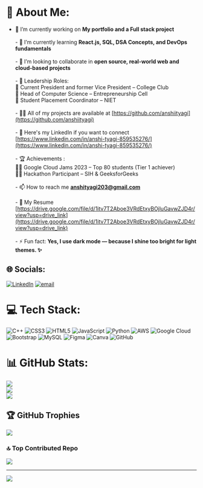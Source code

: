 # 💫 About Me:
- 🔭 I’m currently working on **My portfolio and a Full stack project**<br><br>- 🌱 I’m currently learning **React.js, SQL, DSA Concepts, and DevOps fundamentals**<br><br>- 👯 I’m looking to collaborate in **open source, real-world web and cloud-based projects**<br><br>- 🧠 Leadership Roles:<br> 🔹 Current President and former Vice President – College Club<br> 🔹 Head of Computer Science – Entrepreneurship Cell<br> 🔹 Student Placement Coordinator – NIET<br><br>- 👨‍💻 All of my projects are available at [https://github.com/anshiityagi](https://github.com/anshiityagi)<br><br>- 📝 Here's my LinkedIn if you want to connect [https://www.linkedin.com/in/anshi-tyagi-859535276/](https://www.linkedin.com/in/anshi-tyagi-859535276/)<br><br>- 🏆 Achievements :<br> 🔹✨ Google Cloud Jams 2023 – Top 80 students (Tier 1 achiever)<br> 🔹🚀 Hackathon Participant – SIH & GeeksforGeeks<br><br>- 📫 How to reach me **anshityagi203@gmail.com**<br><br>- 📄 My Resume [https://drive.google.com/file/d/1itv7T2Aboe3VRdEtxyBOjluGavwZJD4r/view?usp=drive_link](https://drive.google.com/file/d/1itv7T2Aboe3VRdEtxyBOjluGavwZJD4r/view?usp=drive_link)<br><br>- ⚡ Fun fact: **Yes, I use dark mode — because I shine too bright for light themes. ✨**<br>


## 🌐 Socials:
[![LinkedIn](https://img.shields.io/badge/LinkedIn-%230077B5.svg?logo=linkedin&logoColor=white)](https://linkedin.com/in/https://www.linkedin.com/in/anshi-tyagi-859535276/) [![email](https://img.shields.io/badge/Email-D14836?logo=gmail&logoColor=white)](mailto:anshityagi203@gmail.com) 

# 💻 Tech Stack:
![C++](https://img.shields.io/badge/c++-%2300599C.svg?style=for-the-badge&logo=c%2B%2B&logoColor=white) ![CSS3](https://img.shields.io/badge/css3-%231572B6.svg?style=for-the-badge&logo=css3&logoColor=white) ![HTML5](https://img.shields.io/badge/html5-%23E34F26.svg?style=for-the-badge&logo=html5&logoColor=white) ![JavaScript](https://img.shields.io/badge/javascript-%23323330.svg?style=for-the-badge&logo=javascript&logoColor=%23F7DF1E) ![Python](https://img.shields.io/badge/python-3670A0?style=for-the-badge&logo=python&logoColor=ffdd54) ![AWS](https://img.shields.io/badge/AWS-%23FF9900.svg?style=for-the-badge&logo=amazon-aws&logoColor=white) ![Google Cloud](https://img.shields.io/badge/GoogleCloud-%234285F4.svg?style=for-the-badge&logo=google-cloud&logoColor=white) ![Bootstrap](https://img.shields.io/badge/bootstrap-%238511FA.svg?style=for-the-badge&logo=bootstrap&logoColor=white) ![MySQL](https://img.shields.io/badge/mysql-4479A1.svg?style=for-the-badge&logo=mysql&logoColor=white) ![Figma](https://img.shields.io/badge/figma-%23F24E1E.svg?style=for-the-badge&logo=figma&logoColor=white) ![Canva](https://img.shields.io/badge/Canva-%2300C4CC.svg?style=for-the-badge&logo=Canva&logoColor=white) ![GitHub](https://img.shields.io/badge/github-%23121011.svg?style=for-the-badge&logo=github&logoColor=white)
# 📊 GitHub Stats:
![](https://github-readme-stats.vercel.app/api?username=anshiityagi&theme=dark&hide_border=false&include_all_commits=true&count_private=false)<br/>
![](https://nirzak-streak-stats.vercel.app/?user=anshiityagi&theme=dark&hide_border=false)<br/>
![](https://github-readme-stats.vercel.app/api/top-langs/?username=anshiityagi&theme=dark&hide_border=false&include_all_commits=true&count_private=false&layout=compact)

## 🏆 GitHub Trophies
![](https://github-profile-trophy.vercel.app/?username=anshiityagi&theme=algolia&no-frame=false&no-bg=true&margin-w=4)

### 🔝 Top Contributed Repo
![](https://github-contributor-stats.vercel.app/api?username=anshiityagi&limit=5&theme=dark&combine_all_yearly_contributions=true)

---
[![](https://visitcount.itsvg.in/api?id=anshiityagi&icon=3&color=12)](https://visitcount.itsvg.in)

<!-- Proudly created with GPRM ( https://gprm.itsvg.in ) -->
